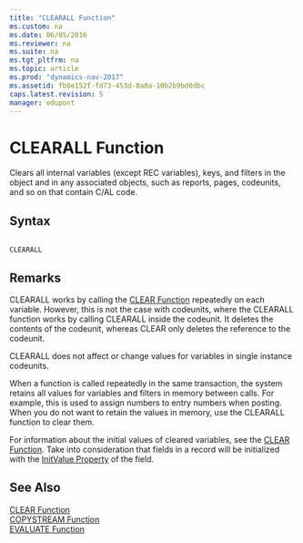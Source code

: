 ```yaml
---
title: "CLEARALL Function"
ms.custom: na
ms.date: 06/05/2016
ms.reviewer: na
ms.suite: na
ms.tgt_pltfrm: na
ms.topic: article
ms.prod: "dynamics-nav-2017"
ms.assetid: fb0e152f-fd73-453d-8a8a-10b2b9bd0dbc
caps.latest.revision: 5
manager: edupont
---
```

# CLEARALL Function
Clears all internal variables \(except REC variables\), keys, and filters in the object and in any associated objects, such as reports, pages, codeunits, and so on that contain C/AL code.  
  
## Syntax  
  
```  
  
CLEARALL  
```  
  
## Remarks  
 CLEARALL works by calling the [CLEAR Function](CLEAR-Function.md) repeatedly on each variable. However, this is not the case with codeunits, where the CLEARALL function works by calling CLEARALL inside the codeunit. It deletes the contents of the codeunit, whereas CLEAR only deletes the reference to the codeunit.  
  
 CLEARALL does not affect or change values for variables in single instance codeunits.  
  
 When a function is called repeatedly in the same transaction, the system retains all values for variables and filters in memory between calls. For example, this is used to assign numbers to entry numbers when posting. When you do not want to retain the values in memory, use the CLEARALL function to clear them.  
  
 For information about the initial values of cleared variables, see the [CLEAR Function](CLEAR-Function.md). Take into consideration that fields in a record will be initialized with the [InitValue Property](InitValue-Property.md) of the field.  
  
## See Also  
 [CLEAR Function](CLEAR-Function.md)   
 [COPYSTREAM Function](COPYSTREAM-Function.md)   
 [EVALUATE Function](EVALUATE-Function.md)